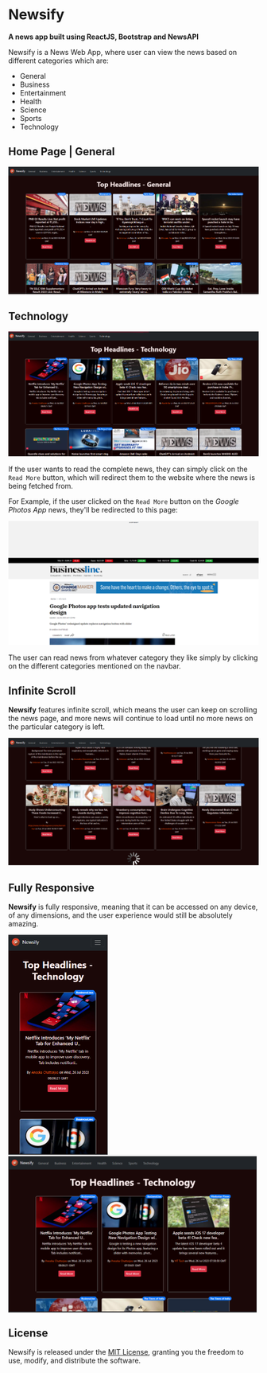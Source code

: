 # Newsify

**A news app built using ReactJS, Bootstrap and NewsAPI**

Newsify is a News Web App, where user can view the news based on different categories which are:

- General
- Business
- Entertainment
- Health
- Science
- Sports
- Technology

## Home Page | General

![General](/Screenshots/General1.png)

## Technology

![Technology](/Screenshots/Technology1.png)

If the user wants to read the complete news, they can simply click on the `Read More` button, which will redirect them to the website where the news is being fetched from.

For Example, if the user clicked on the `Read More` button on the *Google Photos App* news, they'll be redirected to this page:

![RedirectTech](/Screenshots/RedirectTech1.png)

The user can read news from whatever category they like simply by clicking on the different categories mentioned on the navbar.

## Infinite Scroll

**Newsify** features infinite scroll, which means the user can keep on scrolling the news page, and more news will continue to load until no more news on the particular category is left.

![InfiniteScroll](/Screenshots/Health_Scroll1.png)

## Fully Responsive

**Newsify** is fully responsive, meaning that it can be accessed on any device, of any dimensions, and the user experience would still be absolutely amazing.

<span align='left'><img src="Screenshots/Responsive_Phone.png" alt="Responsive_Phone" width="200" ></span>
<span align='right'><img align='top' src="Screenshots/Responsive_Nest_Hub_Max.png" alt="Responsive_Phone" width="500" ></span>

## License

Newsify is released under the [MIT License](LICENSE), granting you the freedom to use, modify, and distribute the software.